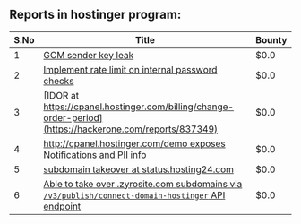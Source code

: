 ## Reports in hostinger program:
| S.No | Title | Bounty |
| ---- | ----- | ------ |
| 1 | [GCM sender key leak](https://hackerone.com/reports/941590) | $0.0 |
| 2 | [Implement rate limit on internal password checks](https://hackerone.com/reports/832475) | $0.0 |
| 3 | [IDOR at https://cpanel.hostinger.com/billing/change-order-period](https://hackerone.com/reports/837349) | $0.0 |
| 4 | [http://cpanel.hostinger.com/demo exposes Notifications and PII info](https://hackerone.com/reports/815778) | $0.0 |
| 5 | [subdomain takeover at status.hosting24.com](https://hackerone.com/reports/1570591) | $0.0 |
| 6 | [Able to take over .zyrosite.com subdomains via `/v3/publish/connect-domain-hostinger` API endpoint](https://hackerone.com/reports/1767771) | $0.0 |